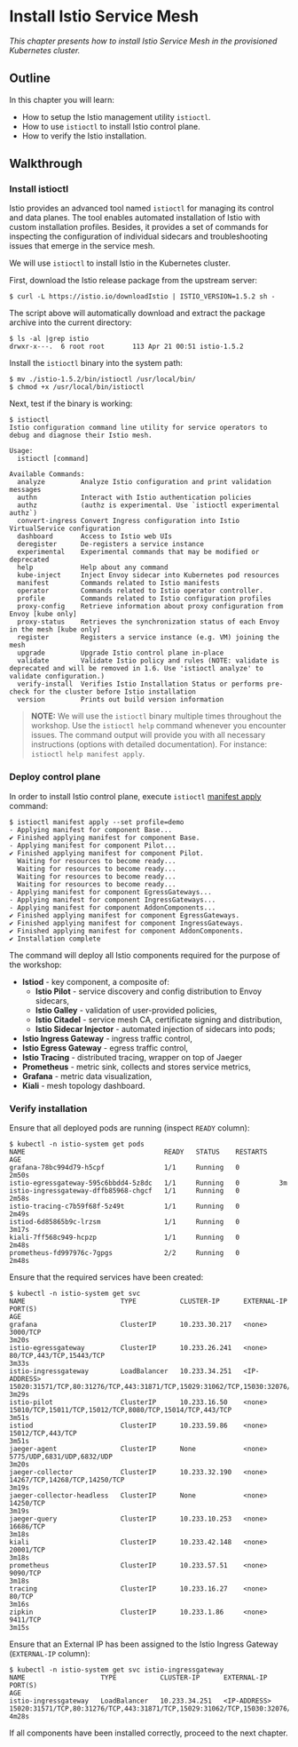 # Install Istio Service Mesh

*This chapter presents how to install Istio Service Mesh in the provisioned Kubernetes cluster.*

## Outline

In this chapter you will learn:

* How to setup the Istio management utility `istioctl`.
* How to use `istioctl` to install Istio control plane.
* How to verify the Istio installation.

## Walkthrough

### Install istioctl

Istio provides an advanced tool named `istioctl` for managing its control and data planes. The tool
enables automated installation of Istio with custom installation profiles. Besides, it provides
a set of commands for inspecting the configuration of individual sidecars and troubleshooting issues
that emerge in the service mesh.

We will use `istioctl` to install Istio in the Kubernetes cluster.

First, download the Istio release package from the upstream server:

```
$ curl -L https://istio.io/downloadIstio | ISTIO_VERSION=1.5.2 sh -
```

The script above will automatically download and extract the package archive into the current
directory:

```
$ ls -al |grep istio
drwxr-x---.  6 root root       113 Apr 21 00:51 istio-1.5.2
```

Install the `istioctl` binary into the system path:

```
$ mv ./istio-1.5.2/bin/istioctl /usr/local/bin/
$ chmod +x /usr/local/bin/istioctl
```

Next, test if the binary is working:

```
$ istioctl
Istio configuration command line utility for service operators to
debug and diagnose their Istio mesh.

Usage:
  istioctl [command]

Available Commands:
  analyze         Analyze Istio configuration and print validation messages
  authn           Interact with Istio authentication policies
  authz           (authz is experimental. Use `istioctl experimental authz`)
  convert-ingress Convert Ingress configuration into Istio VirtualService configuration
  dashboard       Access to Istio web UIs
  deregister      De-registers a service instance
  experimental    Experimental commands that may be modified or deprecated
  help            Help about any command
  kube-inject     Inject Envoy sidecar into Kubernetes pod resources
  manifest        Commands related to Istio manifests
  operator        Commands related to Istio operator controller.
  profile         Commands related to Istio configuration profiles
  proxy-config    Retrieve information about proxy configuration from Envoy [kube only]
  proxy-status    Retrieves the synchronization status of each Envoy in the mesh [kube only]
  register        Registers a service instance (e.g. VM) joining the mesh
  upgrade         Upgrade Istio control plane in-place
  validate        Validate Istio policy and rules (NOTE: validate is deprecated and will be removed in 1.6. Use 'istioctl analyze' to validate configuration.)
  verify-install  Verifies Istio Installation Status or performs pre-check for the cluster before Istio installation
  version         Prints out build version information
```

> **NOTE:** We will use the `istioctl` binary multiple times throughout the workshop. Use the
  `istioctl help` command whenever you encounter issues. The command output will provide you with
  all necessary instructions (options with detailed documentation). For instance:
  `istioctl help manifest apply`.

### Deploy control plane

In order to install Istio control plane, execute `istioctl`
[manifest apply](https://istio.io/docs/reference/commands/istioctl/#istioctl-manifest-apply)
command:

```
$ istioctl manifest apply --set profile=demo
- Applying manifest for component Base...
✔ Finished applying manifest for component Base.
- Applying manifest for component Pilot...
✔ Finished applying manifest for component Pilot.
  Waiting for resources to become ready...
  Waiting for resources to become ready...
  Waiting for resources to become ready...
  Waiting for resources to become ready...
- Applying manifest for component EgressGateways...
- Applying manifest for component IngressGateways...
- Applying manifest for component AddonComponents...
✔ Finished applying manifest for component EgressGateways.
✔ Finished applying manifest for component IngressGateways.
✔ Finished applying manifest for component AddonComponents.
✔ Installation complete
```

The command will deploy all Istio components required for the purpose of the workshop:

* **Istiod** - key component, a composite of:
    - **Istio Pilot** - service discovery and config distribution to Envoy sidecars,
    - **Istio Galley** - validation of user-provided policies,
    - **Istio Citadel** - service mesh CA, certificate signing and distribution,
    - **Istio Sidecar Injector** - automated injection of sidecars into pods;
* **Istio Ingress Gateway** - ingress traffic control,
* **Istio Egress Gateway** - egress traffic control,
* **Istio Tracing** - distributed tracing, wrapper on top of Jaeger
* **Prometheus** - metric sink, collects and stores service metrics,
* **Grafana** - metric data visualization,
* **Kiali** - mesh topology dashboard.


### Verify installation

Ensure that all deployed pods are running (inspect `READY` column):

```
$ kubectl -n istio-system get pods
NAME                                   READY   STATUS    RESTARTS   AGE
grafana-78bc994d79-h5cpf               1/1     Running   0          2m50s
istio-egressgateway-595c6bbdd4-5z8dc   1/1     Running   0          3m
istio-ingressgateway-dffb85968-chgcf   1/1     Running   0          2m58s
istio-tracing-c7b59f68f-5z49t          1/1     Running   0          2m49s
istiod-6d85865b9c-lrzsm                1/1     Running   0          3m17s
kiali-7ff568c949-hcpzp                 1/1     Running   0          2m48s
prometheus-fd997976c-7gpgs             2/2     Running   0          2m48s
```

Ensure that the required services have been created:

```
$ kubectl -n istio-system get svc
NAME                        TYPE           CLUSTER-IP      EXTERNAL-IP   PORT(S)                                                                                                                                      AGE
grafana                     ClusterIP      10.233.30.217   <none>        3000/TCP                                                                                                                                     3m20s
istio-egressgateway         ClusterIP      10.233.26.241   <none>        80/TCP,443/TCP,15443/TCP                                                                                                                     3m33s
istio-ingressgateway        LoadBalancer   10.233.34.251   <IP-ADDRESS>  15020:31571/TCP,80:31276/TCP,443:31871/TCP,15029:31062/TCP,15030:32076/TCP,15031:30667/TCP,15032:31128/TCP,31400:32566/TCP,15443:30797/TCP   3m29s
istio-pilot                 ClusterIP      10.233.16.50    <none>        15010/TCP,15011/TCP,15012/TCP,8080/TCP,15014/TCP,443/TCP                                                                                     3m51s
istiod                      ClusterIP      10.233.59.86    <none>        15012/TCP,443/TCP                                                                                                                            3m51s
jaeger-agent                ClusterIP      None            <none>        5775/UDP,6831/UDP,6832/UDP                                                                                                                   3m20s
jaeger-collector            ClusterIP      10.233.32.190   <none>        14267/TCP,14268/TCP,14250/TCP                                                                                                                3m19s
jaeger-collector-headless   ClusterIP      None            <none>        14250/TCP                                                                                                                                    3m19s
jaeger-query                ClusterIP      10.233.10.253   <none>        16686/TCP                                                                                                                                    3m18s
kiali                       ClusterIP      10.233.42.148   <none>        20001/TCP                                                                                                                                    3m18s
prometheus                  ClusterIP      10.233.57.51    <none>        9090/TCP                                                                                                                                     3m18s
tracing                     ClusterIP      10.233.16.27    <none>        80/TCP                                                                                                                                       3m16s
zipkin                      ClusterIP      10.233.1.86     <none>        9411/TCP                                                                                                                                     3m15s
```

Ensure that an External IP has been assigned to the Istio Ingress Gateway (`EXTERNAL-IP` column):

```
$ kubectl -n istio-system get svc istio-ingressgateway
NAME                   TYPE           CLUSTER-IP      EXTERNAL-IP   PORT(S)                                                                                                                                      AGE
istio-ingressgateway   LoadBalancer   10.233.34.251   <IP-ADDRESS>  15020:31571/TCP,80:31276/TCP,443:31871/TCP,15029:31062/TCP,15030:32076/TCP,15031:30667/TCP,15032:31128/TCP,31400:32566/TCP,15443:30797/TCP   4m28s
```

If all components have been installed correctly, proceed to the next chapter.
